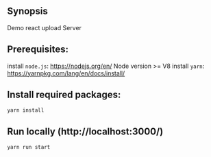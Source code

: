 ## Synopsis

Demo react upload Server 

## Prerequisites:
install `node.js`: https://nodejs.org/en/ 
Node version >= V8
install `yarn`: https://yarnpkg.com/lang/en/docs/install/

## Install required packages:
```
yarn install
```

## Run locally (http://localhost:3000/)
```
yarn run start
```